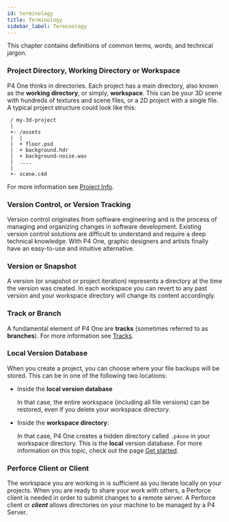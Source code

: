 ```yaml
---
id: terminology
title: Terminology
sidebar_label: Terminology
---
```


This chapter contains definitions of common terms, words, and technical jargon.

### Project Directory, Working Directory or Workspace

P4 One thinks in directories. Each project has a main directory, also known as the **working directory**, or simply, **workspace**. This can be your 3D scene with hundreds of textures and scene files, or a 2D project with a single file. A typical project structure could look like this:

```text
 / my-3d-project
 |
 +- /assets
 |  |
 |  + floor.psd
 |  + background.hdr
 |  + background-noise.wav
 |  ....
 |
 +- scene.c4d
```

For more information see [Project Info](project.md).

### Version Control, or Version Tracking

Version control originates from software engineering and is the process of managing and organizing changes in software development. Existing version control solutions are difficult to understand and require a deep technical knowledge. With P4 One, graphic designers and artists finally have an easy-to-use and intuitive alternative.

### Version or Snapshot

A version (or snapshot or project iteration) represents a directory at the time the version was created. In each workspace you can revert to any past version and your workspace directory will change its content accordingly.

### Track or Branch

A fundamental element of P4 One are **tracks** (sometimes referred to as **branches**). For more information see [Tracks](tracks.md).

### Local Version Database

When you create a project, you can choose where your file backups will be stored. This can be in one of the following two locations:

- Inside the **local version database**

  In that case, the entire workspace (including all file versions) can be restored, even if you delete your workspace directory.

- Inside the **workspace directory**:

  In that case, P4 One creates a hidden directory called `.p4one` in your workspace directory. This is the **local** version database. For more information on this topic, check out the page [Get started](getting-started.md).

### Perforce Client or Client

The workspace you are working in is sufficient as you iterate locally on your projects.  When you are ready to
 share your work with others, a Perforce client is needed in order to submit changes to a remote server.
A Perforce client or ***client*** allows directories on your machine to be managed by a P4 Server.

